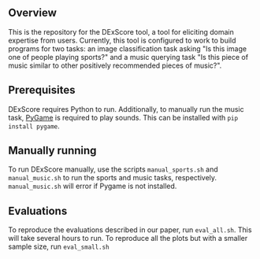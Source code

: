 ## Overview
This is the repository for the DExScore tool, a tool for eliciting domain expertise from users. Currently, this tool is configured to work to build programs for two tasks: an image classification task asking "Is this image one of people playing sports?" and a music querying task "Is this piece of music similar to other positively recommended pieces of music?".

## Prerequisites
DExScore requires Python to run. Additionally, to manually run the music task, [PyGame](https://www.pygame.org/wiki/GettingStarted) is required to play sounds. This can be installed with `pip install pygame`. 

## Manually running
To run DExScore manually, use the scripts `manual_sports.sh` and `manual_music.sh` to run the sports and music tasks, respectively. `manual_music.sh` will error if Pygame is not installed.

## Evaluations
To reproduce the evaluations described in our paper, run `eval_all.sh`. This will take several hours to run. To reproduce all the plots but with a smaller sample size, run `eval_small.sh`